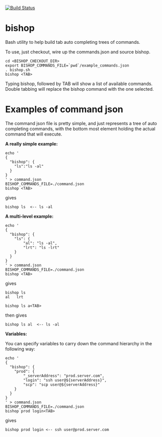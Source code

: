 [![Build Status](https://travis-ci.org/stuartervine/bishop.svg?branch=master)](https://travis-ci.org/stuartervine/bishop)

# bishop
Bash utility to help build tab auto completing trees of commands.

To use, just checkout, wire up the commands.json and source bishop.

~~~
cd <BISHOP_CHECKOUT_DIR>
export BISHOP_COMMANDS_FILE=`pwd`/example_commands.json
. bishop.sh
bishop <TAB>
~~~

Typing bishop, followed by TAB will show a list of available commands.
Double tabbing will replace the bishop command with the one selected.

# Examples of command json

The command json file is pretty simple, and just represents a tree of auto completing commands, with the bottom most element holding the actual command that will execute.

**A really simple example:**

~~~
echo '
{
  "bishop": {
    "ls":"ls -al"
  }
}
' > command.json
BISHOP_COMMANDS_FILE=./command.json
bishop <TAB>
~~~

gives 

~~~
bishop ls  <-- ls -al
~~~

**A multi-level example:**

~~~
echo '
{
  "bishop": {
    "ls": {
        "al": "ls -al",
        "lrt": "ls -lrt"
    }
  }
}
' > command.json
BISHOP_COMMANDS_FILE=./command.json
bishop <TAB>
~~~

gives 

~~~
bishop ls
al   lrt

bishop ls a<TAB>
~~~

then gives

~~~
bishop ls al  <-- ls -al
~~~

**Variables:**

You can specify variables to carry down the command hierarchy in the following way:

~~~
echo '
{
  "bishop": {
    "prod": {
        "_serverAddress": "prod.server.com",
        "login": "ssh user@${serverAddress}",
        "scp": "scp user@${serverAddress}"
    }
  }
}
' > command.json
BISHOP_COMMANDS_FILE=./command.json
bishop prod login<TAB>
~~~

gives

~~~
bishop prod login <-- ssh user@prod.server.com
~~~
